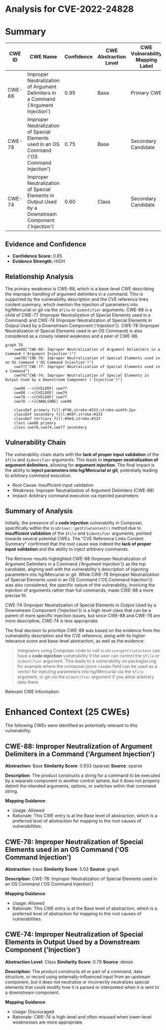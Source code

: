 # Analysis for CVE-2022-24828

# Summary
| CWE ID  | CWE Name                                                                                               | Confidence | CWE Abstraction Level | CWE Vulnerability Mapping Label | CWE-Vulnerability Mapping Notes |
|---------|--------------------------------------------------------------------------------------------------------|------------|-----------------------|---------------------------------|---------------------------------|
| CWE-88  | Improper Neutralization of Argument Delimiters in a Command ('Argument Injection')                      | 0.95       | Base                  | Primary CWE                    | Allowed                         |
| CWE-78  | Improper Neutralization of Special Elements used in an OS Command ('OS Command Injection')           | 0.75       | Base                  | Secondary Candidate               | Allowed                         |
| CWE-74  | Improper Neutralization of Special Elements in Output Used by a Downstream Component ('Injection') | 0.60       | Class                  | Secondary Candidate               | Discouraged                   |

## Evidence and Confidence

*   **Confidence Score:** 0.85
*   **Evidence Strength:** HIGH

## Relationship Analysis
The primary weakness is CWE-88, which is a base-level CWE describing the improper handling of argument delimiters in a command. This is supported by the vulnerability description and the CVE reference links content summary, which mention the injection of parameters into hg/Mercurial or git via the `$file` or `$identifier` arguments. CWE-88 is a child of CWE-77 (Improper Neutralization of Special Elements used in a Command) and CWE-74 (Improper Neutralization of Special Elements in Output Used by a Downstream Component ('Injection')). CWE-78 (Improper Neutralization of Special Elements used in an OS Command) is also considered as a closely related weakness and a peer of CWE-88.

```mermaid
graph TD
    cwe88["CWE-88: Improper Neutralization of Argument Delimiters in a Command ('Argument Injection')"]
    cwe78["CWE-78: Improper Neutralization of Special Elements used in an OS Command ('OS Command Injection')"]
    cwe77["CWE-77: Improper Neutralization of Special Elements used in a Command"]
    cwe74["CWE-74: Improper Neutralization of Special Elements in Output Used by a Downstream Component ('Injection')"]

    cwe88 -->|CHILDOF| cwe77
    cwe88 -->|CHILDOF| cwe74
    cwe78 -->|CHILDOF| cwe77
    cwe78 -->|CANALSOBE| cwe88
    
    classDef primary fill:#f96,stroke:#333,stroke-width:2px
    classDef secondary fill:#69f,stroke:#333
    classDef tertiary fill:#9e9,stroke:#333
    class cwe88 primary
    class cwe78,cwe74,cwe77 secondary
```

## Vulnerability Chain
The vulnerability chain starts with the **lack of proper input validation** of the `$file` and `$identifier` arguments. This leads to **improper neutralization of argument delimiters**, allowing for **argument injection**. The final impact is the ability to **inject parameters into hg/Mercurial or git**, potentially leading to arbitrary command execution.
  - Root Cause: Insufficient input validation
  - Weakness: Improper Neutralization of Argument Delimiters (CWE-88)
  - Impact: Arbitrary command execution via injected parameters

## Summary of Analysis
Initially, the presence of a **code injection** vulnerability in Composer, specifically within the `VcsDriver::getFileContent()` method due to **insufficient validation** of the `$file` and `$identifier` arguments, pointed towards several potential CWEs. The "CVE Reference Links Content Summary" confirmed that the root cause was indeed the **lack of proper input validation** and the ability to inject arbitrary commands.

The Retriever results highlighted CWE-88 (Improper Neutralization of Argument Delimiters in a Command ('Argument Injection')) as the top candidate, aligning well with the vulnerability's description of injecting parameters into hg/Mercurial or git. While CWE-78 (Improper Neutralization of Special Elements used in an OS Command ('OS Command Injection')) was also considered, the specific nature of the vulnerability, involving the injection of arguments rather than full commands, made CWE-88 a more precise fit.

CWE-74 (Improper Neutralization of Special Elements in Output Used by a Downstream Component ('Injection')) is a high-level class that can be a parent of more specific injection issues, but since CWE-88 and CWE-78 are more descriptive, CWE-74 is less appropriate.

The final decision to prioritize CWE-88 was based on the evidence from the vulnerability description and the CVE reference, along with its higher relevance score and base-level abstraction, as well as the evidence:
> Integrators using Composer code to call `VcsDrivergetFileContent` can have a **code injection** vulnerability if the user can control the `$file` or `$identifier` argument. This leads to a vulnerability on packagist.org for example where the composer.jsons `readme` field can be used as a vector for injecting parameters into hg/Mercurial via the `$file` argument, or git via the `$identifier` argument if you allow arbitrary data there

Relevant CWE Information:

# Enhanced Context (25 CWEs)
The following CWEs were identified as potentially relevant to this vulnerability:

## CWE-88: Improper Neutralization of Argument Delimiters in a Command ('Argument Injection')
**Abstraction:** Base
**Similarity Score**: 0.933 (sparse)
**Source**: sparse

**Description**:
The product constructs a string for a command to be executed by a separate component
in another control sphere, but it does not properly delimit the
intended arguments, options, or switches within that command string.

**Mapping Guidance**:
- Usage: Allowed
- Rationale: This CWE entry is at the Base level of abstraction, which is a preferred level of abstraction for mapping to the root causes of vulnerabilities.

## CWE-78: Improper Neutralization of Special Elements used in an OS Command ('OS Command Injection')
**Abstraction:** base
**Similarity Score**: 5.03
**Source**: graph

**Description**:
CWE-78: Improper Neutralization of Special Elements used in an OS Command ('OS Command Injection')

**Mapping Guidance**:
- Usage: Allowed
- Rationale: This CWE entry is at the Base level of abstraction, which is a preferred level of abstraction for mapping to the root causes of vulnerabilities.

## CWE-74: Improper Neutralization of Special Elements in Output Used by a Downstream Component ('Injection')
**Abstraction Level**: Class
**Similarity Score**: 0.79
**Source**: dense

**Description**:
The product constructs all or part of a command, data structure, or record using externally-influenced input from an upstream component, but it does not neutralize or incorrectly neutralizes special elements that could modify how it is parsed or interpreted when it is sent to a downstream component.

**Mapping Guidance**:
- Usage: Discouraged
- Rationale: CWE-74 is high-level and often misused when lower-level weaknesses are more appropriate.